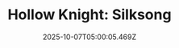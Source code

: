 ---
title: "Hollow Knight: Silksong"
id: 1030300
date: 2025-10-07T05:00:05.469Z
link: games/steam/recent/hollow-knight-silksong
image: http://media.steampowered.com/steamcommunity/public/images/apps/1030300/b4a999c1302e3ac123c041fd41bb8a34528c6ab5.jpg
playtime_2weeks: 605
playtime_forever: 2752
playtime_windows_forever: 0
playtime_mac_forever: 0
playtime_linux_forever: 2752
playtime_deck_forever: 2752
---